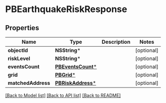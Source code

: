 # PBEarthquakeRiskResponse

## Properties
Name | Type | Description | Notes
------------ | ------------- | ------------- | -------------
**objectId** | **NSString*** |  | [optional] 
**riskLevel** | **NSString*** |  | [optional] 
**eventsCount** | [**PBEventsCount***](PBEventsCount.md) |  | [optional] 
**grid** | [**PBGrid***](PBGrid.md) |  | [optional] 
**matchedAddress** | [**PBRiskAddress***](PBRiskAddress.md) |  | [optional] 

[[Back to Model list]](../README.md#documentation-for-models) [[Back to API list]](../README.md#documentation-for-api-endpoints) [[Back to README]](../README.md)


